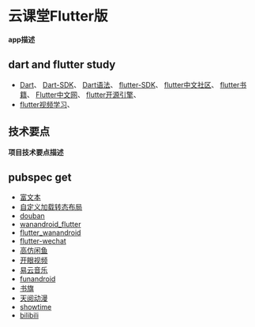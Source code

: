 # 云课堂Flutter版
**app描述**
## dart and flutter study 
- [Dart](https://flutter-io.cn)、
  [Dart-SDK](https://dart.dev/get-dart)、
  [Dart语法](https://www.cnblogs.com/tangs/articles/10330579.html)、
  [flutter-SDK](https://flutter.dev/docs/development/tools/sdk/releases?tab=macos#macos)、
  [flutter中文社区](https://flutter-io.cn)、
  [flutter书籍](https://book.flutterchina.club)、
  [Flutter中文网](https://flutterchina.club/cookbook/lists/basic-list/)、
  [flutter开源引擎](https://pub.flutter-io.cn)、
- [flutter视频学习](https://www.bilibili.com/video/BV1S4411E7LY?p=42)、

## 技术要点  
**项目技术要点描述**  

## pubspec get
- [富文本](https://github.com/PonnamKarthik/FlutterHtmlView)
- [自定义加载转态布局](https://blog.csdn.net/codekxx/article/details/101679865)
- [douban](https://github.com/mumushuiding/douban)
- [wanandroid_flutter](https://github.com/yechaoa/wanandroid_flutter/tree/master/lib)
- [flutter_wanandroid](https://github.com/Sky24n/flutter_wanandroid)
- [flutter-wechat](https://github.com/ding-zou/flutter-wechat)
- [高仿闲鱼](https://github.com/MissYoung/Flutter_shop)
- [开眼视频](https://github.com/wtus/flutter_kaiyan)
- [易云音乐](https://github.com/boyan01/flutter-netease-music)
- [funandroid](https://github.com/phoenixsky/fun_android_flutter)
- [书旗](https://github.com/huanxsd/flutter_shuqi)
- [天阅动漫](https://github.com/ZDfordream/FlutterTianYue)
- [showtime](https://github.com/HappyGhostz/show_time_for_flutter)
- [bilibili](https://github.com/nekomiyaxneko/flutter_MyBilibili)

